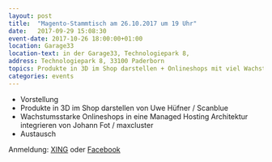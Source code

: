 ```yaml
---
layout: post
title:  "Magento-Stammtisch am 26.10.2017 um 19 Uhr"
date:   2017-09-29 15:08:30
event-date: 2017-10-26 18:00:00+01:00
location: Garage33
location-text: in der Garage33, Technologiepark 8,
address: Technologiepark 8, 33100 Paderborn
topics: Produkte in 3D im Shop darstellen + Onlineshops mit viel Wachstum in eine Managed Hosting Architektur integrieren
categories: events
---
```


*  Vorstellung
*  Produkte in 3D im Shop darstellen von Uwe Hüfner / Scanblue
*  Wachstumsstarke Onlineshops in eine Managed Hosting Architektur integrieren von Johann Fot / maxcluster
*  Austausch

Anmeldung: <a href="https://www.xing.com/events/14-magento-stammtisch-paderborn-1827563">XING</a>
oder <a href="https://www.facebook.com/events/1933225996897687/">Facebook</a> 
